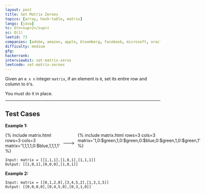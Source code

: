 ```yaml
---
layout: post
title: Set Matrix Zeroes
topics: [array, hash-table, matrix]
langs: [java]
tc: O(n<sup>2</sup>)
sc: O(1)
leetid: 73
companies: [adobe, amazon, apple, bloomberg, facebook, microsoft, oracle]
difficulty: medium
gfg: 
hackerrank: 
interviewbit: set-matrix-zeros
leetcode: set-matrix-zeroes
---
```


Given an `m x n` integer `matrix`, if an element is `0`, set its entire row and column to `0`'s.

You must do it in place.

---

## Test Cases

**Example 1:**

<div style="display: flex">
{% include matrix.html rows=3 cols=3 matrix='1,1,1,1,0:$blue,1,1,1,1' %}
<div style="margin: 10px; align-items: center; display: flex">---></div>
{% include matrix.html rows=3 cols=3 matrix='1,0:$green,1,0:$green,0:$blue,0:$green,1,0:$green,1' %}
</div>

```
Input: matrix = [[1,1,1],[1,0,1],[1,1,1]]
Output: [[1,0,1],[0,0,0],[1,0,1]]
```

**Example 2:** 
```
Input: matrix = [[0,1,2,0],[3,4,5,2],[1,3,1,5]]
Output: [[0,0,0,0],[0,4,5,0],[0,3,1,0]]
```